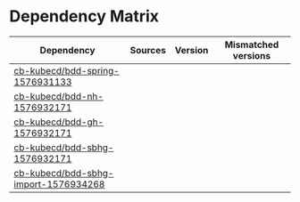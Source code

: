 # Dependency Matrix

Dependency | Sources | Version | Mismatched versions
---------- | ------- | ------- | -------------------
[cb-kubecd/bdd-spring-1576931133](https://github.com/cb-kubecd/bdd-spring-1576931133.git) |  | []() | 
[cb-kubecd/bdd-nh-1576932171](https://github.com/cb-kubecd/bdd-nh-1576932171.git) |  | []() | 
[cb-kubecd/bdd-gh-1576932171](https://github.com/cb-kubecd/bdd-gh-1576932171.git) |  | []() | 
[cb-kubecd/bdd-sbhg-1576932171](https://github.com/cb-kubecd/bdd-sbhg-1576932171.git) |  | []() | 
[cb-kubecd/bdd-sbhg-import-1576934268](https://github.com/cb-kubecd/bdd-sbhg-import-1576934268.git) |  | []() | 
